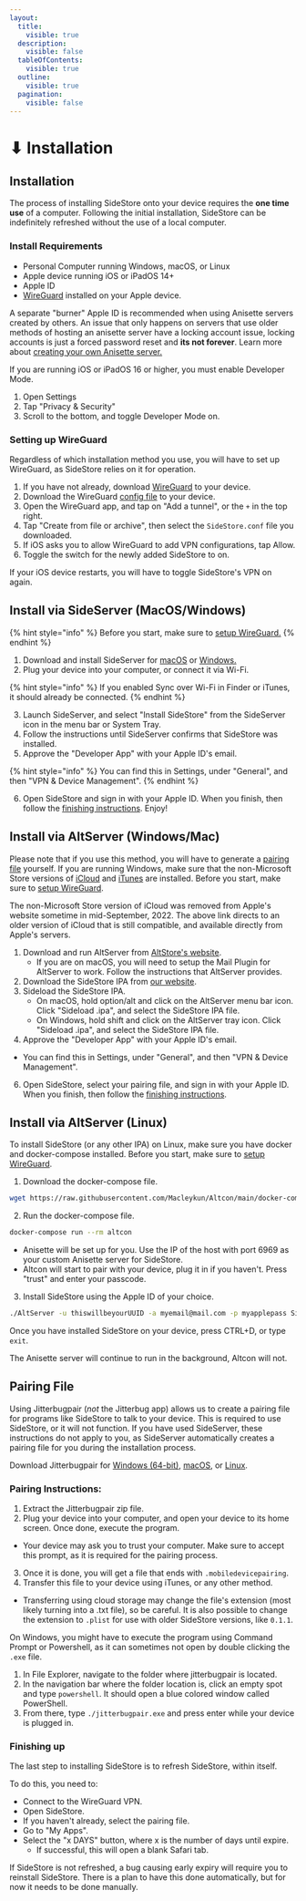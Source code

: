 ```yaml
---
layout:
  title:
    visible: true
  description:
    visible: false
  tableOfContents:
    visible: true
  outline:
    visible: true
  pagination:
    visible: false
---
```


# ⬇ Installation

## Installation

The process of installing SideStore onto your device requires the **one time use** of a computer. Following the initial installation, SideStore can be indefinitely refreshed without the use of a local computer.

### Install Requirements

* Personal Computer running Windows, macOS, or Linux
* Apple device running iOS or iPadOS 14+
* Apple ID
* [WireGuard](https://apps.apple.com/us/app/wireguard/id1441195209) installed on your Apple device.

A separate "burner" Apple ID is recommended when using Anisette servers created by others. An issue that only happens on servers that use older methods of hosting an anisette server have a locking account issue, locking accounts is just a forced password reset and **its not forever**. Learn more about [creating your own Anisette server.](custom-anisette.md)

If you are running iOS or iPadOS 16 or higher, you must enable Developer Mode.

1. Open Settings
2. Tap "Privacy & Security"
3. Scroll to the bottom, and toggle Developer Mode on.

### Setting up WireGuard

Regardless of which installation method you use, you will have to set up WireGuard, as SideStore relies on it for operation.

1. If you have not already, download [WireGuard](https://apps.apple.com/us/app/wireguard/id1441195209) to your device.
2. Download the WireGuard [config file](https://github.com/SideStore/SideStore/releases/download/0.3.1/SideStore.conf) to your device.
3. Open the WireGuard app, and tap on "Add a tunnel", or the `+` in the top right.
4. Tap "Create from file or archive", then select the `SideStore.conf` file you downloaded.
5. If iOS asks you to allow WireGuard to add VPN configurations, tap Allow.
6. Toggle the switch for the newly added SideStore to on.

If your iOS device restarts, you will have to toggle SideStore's VPN on again.

## Install via SideServer (MacOS/Windows)

{% hint style="info" %}
Before you start, make sure to [setup WireGuard.](install.md#setting-up-wireguard)
{% endhint %}

1. Download and install SideServer for [macOS](https://github.com/SideStore/SideServer-macOS/releases/latest/download/SideServer.dmg) or [Windows.](https://github.com/SideStore/SideServer-Windows/releases/latest/download/SideServer.Installer.zip)
2. Plug your device into your computer, or connect it via Wi-Fi.

{% hint style="info" %}
If you enabled Sync over Wi-Fi in Finder or iTunes, it should already be connected.
{% endhint %}

3. Launch SideServer, and select "Install SideStore" from the SideServer icon in the menu bar or System Tray.
4. Follow the instructions until SideServer confirms that SideStore was installed.
5. Approve the "Developer App" with your Apple ID's email.

{% hint style="info" %}
You can find this in Settings, under "General", and then "VPN & Device Management".
{% endhint %}

6. Open SideStore and sign in with your Apple ID. When you finish, then follow the [finishing instructions](install.md#finishing-up). Enjoy!

## Install via AltServer (Windows/Mac)

Please note that if you use this method, you will have to generate a [pairing file](install.md#pairing-file) yourself. If you are running Windows, make sure that the non-Microsoft Store versions of [iCloud](https://updates.cdn-apple.com/2020/windows/001-39935-20200911-1A70AA56-F448-11EA-8CC0-99D41950005E/iCloudSetup.exe) and [iTunes](https://support.apple.com/en-us/HT210384) are installed. Before you start, make sure to [setup WireGuard](install.md#setting-up-wireguard).

The non-Microsoft Store version of iCloud was removed from Apple's website sometime in mid-September, 2022. The above link directs to an older version of iCloud that is still compatible, and available directly from Apple's servers.

1. Download and run AltServer from [AltStore's website](https://altstore.io).
   * If you are on macOS, you will need to setup the Mail Plugin for AltServer to work. Follow the instructions that AltServer provides.
2. Download the SideStore IPA from [our website](https://sidestore.io).
3. Sideload the SideStore IPA.
   * On macOS, hold option/alt and click on the AltServer menu bar icon. Click "Sideload .ipa", and select the SideStore IPA file.
   * On Windows, hold shift and click on the AltServer tray icon. Click "Sideload .ipa", and select the SideStore IPA file.
4. Approve the "Developer App" with your Apple ID's email.

* You can find this in Settings, under "General", and then "VPN & Device Management".

6. Open SideStore, select your pairing file, and sign in with your Apple ID. When you finish, then follow the [finishing instructions](install.md#Finishing-up).

## Install via AltServer (Linux)

To install SideStore (or any other IPA) on Linux, make sure you have docker and docker-compose installed. Before you start, make sure to [setup WireGuard](install.md#Setting-up-WireGuard).

1. Download the docker-compose file.

```bash
wget https://raw.githubusercontent.com/Macleykun/Altcon/main/docker-compose.yml
```

2. Run the docker-compose file.

```bash
docker-compose run --rm altcon
```

* Anisette will be set up for you. Use the IP of the host with port 6969 as your custom Anisette server for SideStore.
* Altcon will start to pair with your device, plug it in if you haven't. Press "trust" and enter your passcode.

3. Install SideStore using the Apple ID of your choice.

```bash
./AltServer -u thiswillbeyourUUID -a myemail@mail.com -p myapplepass SideStore.ipa
```

Once you have installed SideStore on your device, press CTRL+D, or type `exit`.

The Anisette server will continue to run in the background, Altcon will not.

## Pairing File

Using Jitterbugpair (_not_ the Jitterbug app) allows us to create a pairing file for programs like SideStore to talk to your device. This is required to use SideStore, or it will not function. If you have used SideServer, these instructions do not apply to you, as SideServer automatically creates a pairing file for you during the installation process.

Download Jitterbugpair for [Windows (64-bit)](https://github.com/osy/Jitterbug/releases/download/v1.3.1/jitterbugpair-win64.zip), [macOS](https://github.com/osy/Jitterbug/releases/download/v1.3.1/jitterbugpair-macos.zip), or [Linux](https://github.com/osy/Jitterbug/releases/download/v1.3.1/jitterbugpair-linux.zip).

### Pairing Instructions:

1. Extract the Jitterbugpair zip file.
2. Plug your device into your computer, and open your device to its home screen. Once done, execute the program.

* Your device may ask you to trust your computer. Make sure to accept this prompt, as it is required for the pairing process.

3. Once it is done, you will get a file that ends with `.mobiledevicepairing`.
4. Transfer this file to your device using iTunes, or any other method.

* Transferring using cloud storage may change the file's extension (most likely turning into a .txt file), so be careful. It is also possible to change the extension to `.plist` for use with older SideStore versions, like `0.1.1`.

On Windows, you might have to execute the program using Command Prompt or Powershell, as it can sometimes not open by double clicking the `.exe` file.

1. In File Explorer, navigate to the folder where jitterbugpair is located.
2. In the navigation bar where the folder location is, click an empty spot and type `powershell`. It should open a blue colored window called PowerShell.
3. From there, type `./jitterbugpair.exe` and press enter while your device is plugged in.

### Finishing up

The last step to installing SideStore is to refresh SideStore, within itself.

To do this, you need to:

* Connect to the WireGuard VPN.
* Open SideStore.
* If you haven't already, select the pairing file.
* Go to "My Apps".
* Select the "x DAYS" button, where x is the number of days until expire.
  * If successful, this will open a blank Safari tab.

If SideStore is not refreshed, a bug causing early expiry will require you to reinstall SideStore. There is a plan to have this done automatically, but for now it needs to be done manually.
